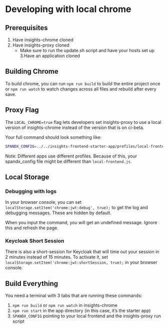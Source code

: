 # Developing with local chrome

## Prerequisites

1. Have insights-chrome cloned
2. Have insights-proxy cloned
    * Make sure to run the update.sh script and have your hosts set up
3.Have an application cloned

## Building Chrome

To build chrome, you can run `npm run build` to build the entire project once or `npm run watch` to watch changes across all files and rebuild after every save.

## Proxy Flag

The `LOCAL_CHROME=true` flag lets developers set insights-proxy to use a local version of insights-chrome instead of the version that is on ci-beta.

Your full command should look something like:

```sh
SPANDX_CONFIG=../../insights-frontend-starter-app/profiles/local-frontend.js sh ../../insights-proxy/scripts/run.sh
```

Note: Different apps use different profiles. Because of this, your spandx_config file might be different than `local-frontend.js`.

## Local Storage

### Debugging with logs

In your browser console, you can set `localStorage.setItem('chrome:jwt:debug', true);` to get the log and debugging messages. These are hidden by default.

When you input the command, you will get an undefined message. Ignore this and refresh the page.

### Keycloak Short Session

There is also a short-session for Keycloak that will time out your session in 2 minutes instead of 15 minutes. To activate it, set `localStorage.setItem('chrome:jwt:shortSession, true);` in your browser console.

## Build Everything

You need a terminal with 3 tabs that are running these commands:

1. `npm run build` or `npm run watch` in insights-chrome
2. `npm run start` in the app directory (in this case, it’s the starter app)
3. `SPANDX_CONFIG` pointing to your local frontend and the insights-proxy run script
